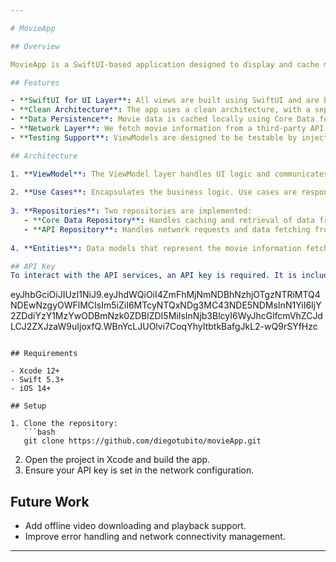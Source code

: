 ```yaml
---

# MovieApp

## Overview

MovieApp is a SwiftUI-based application designed to display and cache movie information using a clean architecture approach. The app separates concerns by organizing the code into different layers including **ViewModels**, **Use Cases**, **Repositories**, and **Entities**. This modular structure enhances testability, scalability, and maintainability.

## Features

- **SwiftUI for UI Layer**: All views are built using SwiftUI and are backed by `ViewModels`.
- **Clean Architecture**: The app uses a clean architecture, with a separation of concerns between the UI, domain logic, and data handling.
- **Data Persistence**: Movie data is cached locally using Core Data for offline access.
- **Network Layer**: We fetch movie information from a third-party API and handle data caching to improve performance and offline experience.
- **Testing Support**: ViewModels are designed to be testable by injecting mock repositories in place of the real ones during unit tests.

## Architecture

1. **ViewModel**: The ViewModel layer handles UI logic and communicates with the use cases. Each view has its corresponding ViewModel, initialized with the required use case.
   
2. **Use Cases**: Encapsulates the business logic. Use cases are responsible for interacting with repositories to fetch data.
   
3. **Repositories**: Two repositories are implemented:
   - **Core Data Repository**: Handles caching and retrieval of data from local storage.
   - **API Repository**: Handles network requests and data fetching from the movie API.
   
4. **Entities**: Data models that represent the movie information fetched from the API or retrieved from the local storage.

## API Key
To interact with the API services, an API key is required. It is included in the code for this test project:
```
eyJhbGciOiJIUzI1NiJ9.eyJhdWQiOiI4ZmFhMjNmNDBhNzhjOTgzNTRiMTQ4NDEwNzgyOWFlMCIsIm5iZiI6MTcyNTQxNDg3MC43NDE5NDMsInN1YiI6IjY2ZDdiYzY1MzYwODBmNzk0ZDBlZDI5MiIsInNjb3BlcyI6WyJhcGlfcmVhZCJdLCJ2ZXJzaW9uIjoxfQ.WBnYcLJUOlvi7CoqYhyItbtkBafgJkL2-wQ9rSYfHzc
```

## Requirements

- Xcode 12+
- Swift 5.3+
- iOS 14+

## Setup

1. Clone the repository:
   ```bash
   git clone https://github.com/diegotubito/movieApp.git
   ```
2. Open the project in Xcode and build the app.
3. Ensure your API key is set in the network configuration.

## Future Work

- Add offline video downloading and playback support.
- Improve error handling and network connectivity management.

---
```

